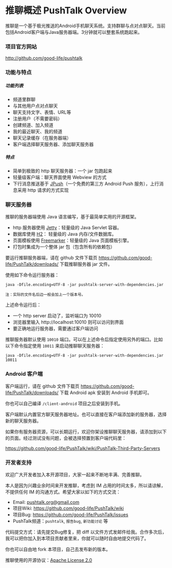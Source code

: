 # 推聊概述 PushTalk Overview
推聊是一个基于极光推送的Android手机聊天系统。支持群聊与点对点聊天。当前包括Android客户端与Java服务器端。3分钟就可以整套系统跑起来。

### 项目官方网站
<http://github.com/good-life/pushtalk>


### 功能与特点
  
##### 功能列表

* 频道里群聊
* 与其他用户点对点聊天
* 聊天支持文字、表情、URL等
* 注册用户（不需要密码）
* 创建频道、加入频道
* 我的最近聊天、我的频道
* 聊天记录缓存（在服务器端）
* 客户端选择聊天服务器、添加聊天服务器

##### 特点

* 简单到极致的 http 聊天服务器：一个 jar 包跑起来
* 轻量级客户端：聊天界面使用 Webview 的方式
* 下行消息推送基于 [JPush](http://jpush.cn/)（一个免费的第三方 Android Push 服务），上行消息采用 http 请求的方式实现


### 聊天服务器

推聊的服务器端使用 Java 语言编写，基于最简单实用的开源框架。

* http 服务器使用 [Jetty](http://www.eclipse.org/jetty/)：轻量级的 Java Servlet 容器。
* 数据库使用 [H2](http://http://www.h2database.com/)： 轻量级的 Java 内存/文件数据库。
* 页面模板使用 [Freemarker](http://freemarker.sourceforge.net/)：轻量级的 Java 页面模板引擎。
* 打包时集成为一个整体 jar 包（包含所有的依赖包）

要运行推聊服务器端，请在 github 文件下载页 <https://github.com/good-life/PushTalk/downloads/> 下载推聊服务器 jar 文件。

使用如下命令运行服务器：

	java -Dfile.encoding=UTF-8 -jar pushtalk-server-with-dependencies.jar
	
`注：实际的文件名后边一般会加上一个版本号。` 

上述命令运行后：

* 一个 http server 启动了，监听端口为 10010
* 浏览器里输入 http://localhost:10010 则可以访问到界面
* 要正确地运行服务器，需要通过客户端访问

推聊服务器默认使用 `10010` 端口。可以在上述命令后指定使用另外的端口。比如以下命令指定使用 `10011` 来启动推聊聊天服务器：

	java -Dfile.encoding=UTF-8 -jar pushtalk-server-with-dependencies.jar 10011


### Android 客户端

客户端运行，请在 github 文件下载页 <https://github.com/good-life/PushTalk/downloads/> 下载 Android apk 安装到 Android 手机即可。

你也可以自己编译 `/client-android` 项目之后安装到手机。

客户端默认内置官方聊天服务器地址。也可以直接在客户端添加新的服务器，选择新的聊天服务器。

如果你有服务器资源，可以长期运行，欢迎你架设推聊聊天服务器，请添加到以下的页面。经过测试没有问题，会被选择预置到客户端代码里：

<https://github.com/good-life/PushTalk/wiki/PushTalk-Third-Party-Servers>


### 开发者支持

欢迎广大开发者加入本开源项目，大家一起来不断地丰满、完善推聊。

本人是因为兴趣业余时间来开发推聊，考虑到 IM 占用的时间太多，所以请谅解，不提供任何 IM 的沟通方式。希望大家以如下的方式交流：

* Email:  <pushtalk.org@gmail.com>
* 项目Wiki: <https://github.com/good-life/PushTalk/wiki>
* 项目Bug: <https://github.com/good-life/PushTalk/issues>
* PushTalk频道：`pushtalk`, `报告bug`, `新功能讨论` 等

代码提交方式：请先提交Bug修复，把 diff 以文件方式发邮件给我。合作多次后，我可以把你加入到本项目贡献者里来，你就可以随时自由地提交代码了。

你也可以自由地 fork 本项目，自己去发布新的版本。

推聊使用的开源协议：[Apache License 2.0](http://www.apache.org/licenses/LICENSE-2.0)

